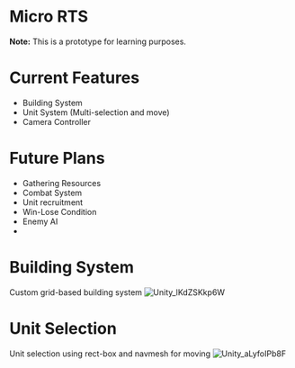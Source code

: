 # Micro RTS
<b>Note:</b> This is a prototype for learning purposes.

# Current Features
- Building System
- Unit System (Multi-selection and move)
- Camera Controller

# Future Plans
- Gathering Resources
- Combat System
- Unit recruitment
- Win-Lose Condition
- Enemy AI
- 
# Building System
Custom grid-based building system
![Unity_lKdZSKkp6W](https://github.com/user-attachments/assets/cbbb72f5-55a8-434b-8623-25e6690bc845)


# Unit Selection
Unit selection using rect-box and navmesh for moving 
![Unity_aLyfoIPb8F](https://github.com/user-attachments/assets/6f034f22-f7d9-456f-acb5-273fd7c829f5)
